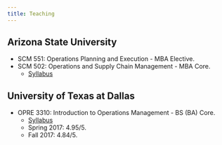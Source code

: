 ```yaml
---
title: Teaching
---
```


## Arizona State University

* SCM 551: Operations Planning and Execution - MBA Elective.
* SCM 502: Operations and Supply Chain Management - MBA Core.
  * [Syllabus](/files/syllabus-scm-502.PDF)

## University of Texas at Dallas

* OPRE 3310: Introduction to Operations Management - BS (BA) Core.
  * [Syllabus](/files/syllabus-opre-3310-fall-2017.PDF)
  * Spring 2017: 4.95/5.
  * Fall 2017: 4.84/5. 
